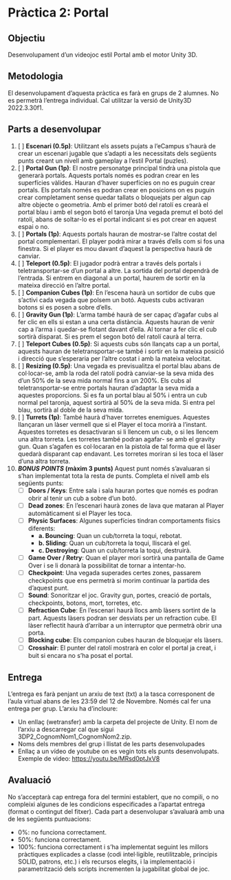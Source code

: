 # Pràctica 2: Portal

## Objectiu

Desenvolupament d’un videojoc estil Portal amb el motor Unity 3D.

## Metodologia

El desenvolupament d’aquesta pràctica es farà en grups de 2 alumnes. No es permetrà l’entrega individual. Cal utilitzar la versió de Unity3D 2022.3.30f1.

## Parts a desenvolupar

1. [ ] **Escenari (0.5p)**: Utilitzant els assets pujats a l’eCampus s’haurà de crear un escenari jugable que s’adapti a les necessitats dels següents punts creant un nivell amb gameplay a l’estil Portal (puzles).
2. [ ] **Portal Gun (1p)**: El nostre personatge principal tindrà una pistola que generarà portals. Aquests portals només es podran crear en les superfícies vàlides. Hauran d’haver superfícies on no es puguin crear portals. Els portals només es podran crear en posicions on es puguin crear completament sense quedar tallats o bloquejats per algun cap altre objecte o geometria. Amb el primer botó del ratolí es crearà el portal blau i amb el segon botó el taronja Una vegada premut el botó del ratolí, abans de soltar-lo es el portal indicant si es pot crear en aquest espai o no.
3. [ ] **Portals (1p)**: Aquests portals hauran de mostrar-se l’altre costat del portal complementari. El player podrà mirar a través d’ells com si fos una finestra. Si el player es mou davant d’aquest la perspectiva haurà de canviar.
4. [ ] **Teleport (0.5p)**: El jugador podrà entrar a través dels portals i teletransportar-se d’un portal a altre. La sortida del portal dependrà de l’entrada. Si entrem en diagonal a un portal, haurem de sortir en la mateixa direcció en l’altre portal.
5. [ ] **Companion Cubes (1p)**: En l’escena haurà un sortidor de cubs que s’activi cada vegada que polsem un botó. Aquests cubs activaran botons si es posen a sobre d’ells.
6. [ ] **Gravity Gun (1p)**: L’arma també haurà de ser capaç d’agafar cubs al fer clic en ells si estan a una certa distància. Aquests hauran de venir cap a l’arma i quedar-se flotant davant d’ella. Al tornar a fer clic el cub sortirà disparat. Si es prem el segon botó del ratolí caurà al terra.
7. [ ] **Teleport Cubes (0.5p)**: Si aquests cubs són llançats cap a un portal, aquests hauran de teletransportar-se també i sortir en la mateixa posició i direcció que s’esperaria per l’altre costat i amb la mateixa velocitat.
8. [ ] **Resizing (0.5p)**: Una vegada es previsualitza el portal blau abans de col·locar-se, amb la roda del ratolí podrà canviar-se la seva mida des d’un 50% de la seva mida normal fins a un 200%. Els cubs al teletransportar-se entre portals hauran d’adaptar la seva mida a aquestes proporcions. Si es fa un portal blau al 50% i entra un cub normal pel taronja, aquest sortirà al 50% de la seva mida. Si entra pel blau, sortirà al doble de la seva mida.
9. [ ] **Turrets (1p)**: També haurà d’haver torretes enemigues. Aquestes llançaran un làser vermell que si el Player el toca morirà a l’instant. Aquestes torretes es desactivaran si li llencem un cub, o si les llencem una altra torreta. Les torretes també podran agafar- se amb el gravity gun. Quan s’agafen es col·locaran en la pistola de tal forma que el làser quedarà disparant cap endavant. Les torretes moriran si les toca el làser d’una altra torreta.
10. **_BONUS POINTS_ (màxim 3 punts)** Aquest punt només s’avaluaran si s’han implementat tota la resta de punts. Completa el nivell amb els següents punts:
    - [ ] **Doors / Keys**: Entre sala i sala hauran portes que només es podran obrir al tenir un cub a sobre d’un botó.
    - [ ] **Dead zones**: En l’escenari haurà zones de lava que mataran al Player automàticament si el Player les toca.
    - [ ] **Physic Surfaces**: Algunes superfícies tindran comportaments físics diferents:
      - **a. Bouncing**: Quan un cub/torreta la toqui, rebotat.
      - **b. Sliding**: Quan un cub/torreta la toqui, lliscarà el gel.
      - **c. Destroying**: Quan un cub/torreta la toqui, destruirà.
    - [ ] **Game Over / Retry**: Quan el player mori sortirà una pantalla de Game Over i se li
          donarà la possibilitat de tornar a intentar-ho.
    - [ ] **Checkpoint**: Una vegada superades certes zones, passarem checkpoints que ens
          permetrà si morim continuar la partida des d’aquest punt.
    - [ ] **Sound**: Sonoritzar el joc. Gravity gun, portes, creació de portals, checkpoints, botons,
          mort, torretes, etc.
    - [ ] **Refraction Cube**: En l’escenari haurà llocs amb làsers sortint de la part. Aquests
          làsers podran ser desviats per un refraction cube. El làser reflectit haurà d’arribar a un
          interruptor que permetrà obrir una porta.
    - [ ] **Blocking cube**: Els companion cubes hauran de bloquejar els làsers.
    - [ ] **Crosshair**: El punter del ratolí mostrarà en color el portal ja creat, i buit si encara no
          s’ha posat el portal.

## Entrega

L’entrega es farà penjant un arxiu de text (txt) a la tasca corresponent de l’aula virtual abans de les 23:59 del 12 de Novembre.
Només cal fer una entrega per grup. L’arxiu ha d’incloure:

- Un enllaç (wetransfer) amb la carpeta del projecte de Unity. El nom de l’arxiu a descarregar cal que sigui 3DP2_CognomNom1_CognomNom2.zip.
- Noms dels membres del grup i llistat de les parts desenvolupades
- Enllaç a un vídeo de youtube on es vegin tots els punts desenvolupats. Exemple de video: https://youtu.be/MRsd0ptJxV8

## Avaluació

No s’acceptarà cap entrega fora del termini establert, que no compili, o no compleixi algunes de les condicions especificades a l’apartat entrega (format o contingut del fitxer). Cada part a desenvolupar s’avaluarà amb una de les següents puntuacions:

- 0%: no funciona correctament.
- 50%: funciona correctament.
- 100%: funciona correctament i s’ha implementat seguint les millors pràctiques explicades a classe (codi intel·ligible, reutilitzable, principis SOLID, patrons, etc.) i els recursos elegits, i la implementació i parametrització dels scripts incrementen la jugabilitat global de joc.
